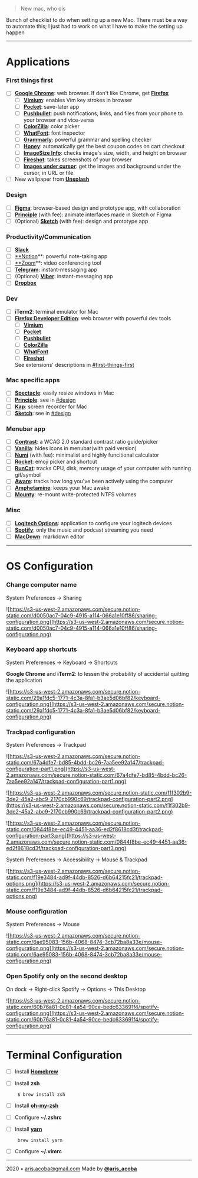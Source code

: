 > New mac, who dis

Bunch of checklist to do when setting up a new Mac. There must be a way to automate this; I just had to work on what I have to make the setting up happen

---

# Applications

### **First things first**

- [ ]  [**Google Chrome**](https://www.google.com/chrome/): web browser. If don't like Chrome, get [**Firefox**](https://www.mozilla.org/en-US/firefox/new/)
    - [ ]  [**Vimium**](https://chrome.google.com/webstore/detail/vimium/dbepggeogbaibhgnhhndojpepiihcmeb?hl=en): enables Vim key strokes in browser
    - [ ]  [**Pocket**](https://chrome.google.com/webstore/detail/save-to-pocket/niloccemoadcdkdjlinkgdfekeahmflj?hl=en): save-later app
    - [ ]  [**Pushbullet**](https://chrome.google.com/webstore/detail/pushbullet/chlffgpmiacpedhhbkiomidkjlcfhogd?hl=en): push notifications, links, and files from your phone to your browser and vice-versa
    - [ ]  [**ColorZilla**](https://chrome.google.com/webstore/detail/colorzilla/bhlhnicpbhignbdhedgjhgdocnmhomnp?hl=en): color picker
    - [ ]  [**WhatFont**](https://chrome.google.com/webstore/detail/whatfont/jabopobgcpjmedljpbcaablpmlmfcogm?hl=en): font inspector
    - [ ]  [**Grammarly**](https://chrome.google.com/webstore/detail/grammarly-for-chrome/kbfnbcaeplbcioakkpcpgfkobkghlhen?hl=en): powerful grammar and spelling checker
    - [ ]  [**Honey**](https://chrome.google.com/webstore/detail/honey/bmnlcjabgnpnenekpadlanbbkooimhnj?hl=en): automatically get the best coupon codes on cart checkout
    - [ ]  [**ImageSize Info**](https://chrome.google.com/webstore/detail/image-size-info/oihdhfbfoagfkpcncinlbhfdgpegcigf?hl=en): checks image's size, width, and height on browser
    - [ ]  [**Fireshot**](https://chrome.google.com/webstore/detail/take-webpage-screenshots/mcbpblocgmgfnpjjppndjkmgjaogfceg?hl=en): takes screenshots of your browser
    - [ ]  [**Images under cursor**](https://chrome.google.com/webstore/detail/images-under-cursor/kjfcpinmimcpiabejchhneahpajgklcj?hl=en): get the images and background under the cursor, in URL or file
- [ ]  New wallpaper from [**Unsplash**](https://unsplash.com/)

### **Design**

- [ ]  [**Figma**](https://www.figma.com/downloads/): browser-based design and prototype app, with collaboration
- [ ]  [**Principle**](http://principleux.com/) (with fee): animate interfaces made in Sketch or Figma
- [ ]  (Optional) **[Sketch](https://www.sketch.com/)** (with fee): design and prototype app

### **Productivity/Communication**

- [ ]  [**Slack**](https://slack.com/intl/en-ph/help/articles/207677868-Download-Slack-for-Mac)
- [ ]  [**Notion](https://www.notion.so/desktop)**: powerful note-taking app
- [ ]  [**Zoom](https://zoom.us/download)**: video conferencing tool
- [ ]  [**Telegram**](https://macos.telegram.org/): instant-messaging app
- [ ]  (Optional) [**Viber**](https://www.viber.com/download/): instant-messaging app
- [ ]  [**Dropbox**](https://www.dropbox.com/downloading)

### **Dev**

- [ ]  **iTerm2**: terminal emulator for Mac
- [ ]  [**Firefox Developer Edition**](https://www.mozilla.org/en-US/firefox/developer/): web browser with powerful dev tools
    - [ ]  [**Vimium**](https://addons.mozilla.org/en-US/firefox/addon/vimium-ff/)
    - [ ]  [**Pocket**](https://getpocket.com/firefox/)
    - [ ]  [**Pushbullet**](https://chrome.google.com/webstore/detail/pushbullet/chlffgpmiacpedhhbkiomidkjlcfhogd?hl=en)
    - [ ]  [**ColorZilla**](https://addons.mozilla.org/en-US/firefox/addon/colorzilla/)
    - [ ]  [**WhatFont**](https://addons.mozilla.org/en-US/firefox/addon/zjm-whatfont/)
    - [ ]  [**Fireshot**](https://addons.mozilla.org/en-US/firefox/addon/fireshot/)

    See extensions' descriptions in [#first-things-first](https://www.notion.so/arisacoba/New-Mac-b861fe5837544810a37ea02abb42427a#72b4e840e1464fed9b14a28e43ca319a)

### **Mac specific apps**

- [ ]  **[Spectacle](https://www.spectacleapp.com/)**: easily resize windows in Mac
- [ ]  **[Principle](https://principleformac.com/)**: see in [#design](https://www.notion.so/arisacoba/New-Mac-b861fe5837544810a37ea02abb42427a#125dbf01c949494e85de4c6b21464698)
- [ ]  [**Kap**](https://getkap.co/): screen recorder for Mac
- [ ]  **[Sketch](https://www.sketch.com/)**: see in [#design](https://www.notion.so/arisacoba/New-Mac-b861fe5837544810a37ea02abb42427a#125dbf01c949494e85de4c6b21464698)

### **Menubar app**

- [ ]  [**Contrast**](https://usecontrast.com/): a WCAG 2.0 standard contrast ratio guide/picker
- [ ]  [**Vanilla**](https://matthewpalmer.net/vanilla/): hides icons in menubar(with paid version)
- [ ]  **[Numi](https://numi.app/)** (with fee): minimalist and highly funcitional calculator
- [ ]  [**Rocket**](https://matthewpalmer.net/rocket/): emoji picker and shortcut
- [ ]  [**RunCat**](https://apps.apple.com/nz/app/runcat/id1429033973?mt=12): tracks CPU, disk, memory usage of your computer with running gif/symbol
- [ ]  [**Aware**](https://apps.apple.com/us/app/aware/id1082170746?mt=12): tracks how long you've been actively using the computer
- [ ]  [**Amphetamine**](https://apps.apple.com/us/app/amphetamine/id937984704?mt=12): keeps your Mac awake
- [ ]  [**Mounty**](https://mounty.app/): re-mount write-protected NTFS volumes

### **Misc**

- [ ]  [**Logitech Options**](https://www.logitech.com/en-ph/product/options): application to configure your logitech devices
- [ ]  [**Spotify**](https://www.spotify.com/ph/download/other/): only the music and podcast streaming you need
- [ ]  [**MacDown**](https://macdown.uranusjr.com/): markdown editor

---

# OS Configuration

### Change computer name

System Preferences → Sharing

![https://s3-us-west-2.amazonaws.com/secure.notion-static.com/d0050ac7-04c9-4915-a114-066a1e10ff86/sharing-configuration.png](https://s3-us-west-2.amazonaws.com/secure.notion-static.com/d0050ac7-04c9-4915-a114-066a1e10ff86/sharing-configuration.png)

### Keyboard app shortcuts

System Preferences → Keyboard → Shortcuts

**Google Chrome** and **iTerm2**: to lessen the probability of accidental quitting the application

![https://s3-us-west-2.amazonaws.com/secure.notion-static.com/29a1fdc5-1771-4c3a-8fa1-b3ae5d06bf82/keyboard-configuration.png](https://s3-us-west-2.amazonaws.com/secure.notion-static.com/29a1fdc5-1771-4c3a-8fa1-b3ae5d06bf82/keyboard-configuration.png)

### Trackpad configuration

System Preferences → Trackpad

![https://s3-us-west-2.amazonaws.com/secure.notion-static.com/67a4dfe7-bd85-4bdd-bc26-7aa5ee92a147/trackpad-configuration-part1.png](https://s3-us-west-2.amazonaws.com/secure.notion-static.com/67a4dfe7-bd85-4bdd-bc26-7aa5ee92a147/trackpad-configuration-part1.png)

![https://s3-us-west-2.amazonaws.com/secure.notion-static.com/f1f302b9-3de2-45a2-abc9-2170cb990c69/trackpad-configuration-part2.png](https://s3-us-west-2.amazonaws.com/secure.notion-static.com/f1f302b9-3de2-45a2-abc9-2170cb990c69/trackpad-configuration-part2.png)

![https://s3-us-west-2.amazonaws.com/secure.notion-static.com/0844f8be-ec49-4451-aa36-ed2f8618cd3f/trackpad-configuration-part3.png](https://s3-us-west-2.amazonaws.com/secure.notion-static.com/0844f8be-ec49-4451-aa36-ed2f8618cd3f/trackpad-configuration-part3.png)

System Preferences → Accessibility → Mouse & Trackpad

![https://s3-us-west-2.amazonaws.com/secure.notion-static.com/f19e3484-ad9f-44db-8526-d6b64215fc21/trackpad-options.png](https://s3-us-west-2.amazonaws.com/secure.notion-static.com/f19e3484-ad9f-44db-8526-d6b64215fc21/trackpad-options.png)

### Mouse configuration

System Preferences → Mouse

![https://s3-us-west-2.amazonaws.com/secure.notion-static.com/6ae95083-156b-4068-8474-3cb72ba8a33e/mouse-configuration.png](https://s3-us-west-2.amazonaws.com/secure.notion-static.com/6ae95083-156b-4068-8474-3cb72ba8a33e/mouse-configuration.png)

### Open Spotify only on the second desktop

On dock → Right-click Spotify → Options → This Desktop

![https://s3-us-west-2.amazonaws.com/secure.notion-static.com/60b76a81-0c81-4a54-90ce-bedc633691f4/spotify-configuration.png](https://s3-us-west-2.amazonaws.com/secure.notion-static.com/60b76a81-0c81-4a54-90ce-bedc633691f4/spotify-configuration.png)

---

# Terminal Configuration

- [ ]  Install [**Homebrew**](https://brew.sh/)
- [ ]  Install **zsh**

        $ brew install zsh

- [ ]  Install [**oh-my-zsh**](https://github.com/ohmyzsh/ohmyzsh)
- [ ]  Configure **~/.zshrc**
- [ ]  Install [**yarn**](https://yarnpkg.com/lang/en/docs/install/#mac-stable)

        brew install yarn

- [ ]  Configure **~/.vimrc**

---

2020 • [aris.acoba@gmail.com](mailto:aris.acoba@gmail.com) 
                                                                        Made by **[@aris_acoba](https://arisacoba.com/)**
